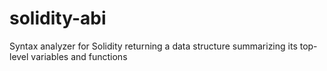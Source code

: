 # solidity-abi
Syntax analyzer for Solidity returning a data structure summarizing its top-level variables and functions
